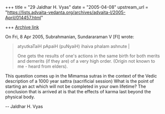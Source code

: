 +++
title = "29 Jaldhar H. Vyas"
date = "2005-04-08"
upstream_url = "https://lists.advaita-vedanta.org/archives/advaita-l/2005-April/014457.html"

+++
[Archive link](https://lists.advaita-vedanta.org/archives/advaita-l/2005-April/014457.html)

On Fri, 8 Apr 2005, Subrahmanian, Sundararaman V [FI] wrote:

> atyutkaTaiH pApaiH (puNyaiH) ihaiva phalam ashnute |
>
> One gets the results of one's actions in the same birth for both merits and demerits
> (if they are) of a very high order.  (Origin not known to me - heard from elders).
>

This question comes up in the Mimamsa sutras in the context of the Vedic
description of a 1000 year sattra (sacrificial session)  What is the point
of starting an act which will not be completed in your own lifetime?  The
conclusion that is arrived at is that the effects of karma last beyond the
physical body.


-- 
Jaldhar H. Vyas <jaldhar at braincells.com>

